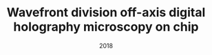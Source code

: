 ---
title: "Wavefront division off-axis digital holography microscopy on chip"
collection: publications
permalink: /publication/2018_Bianco_Speckle_2018_VII_International_Conference_on_Speckle_Metrology
date: 2018
venue: 'Speckle 2018: VII International Conference on Speckle Metrology'
DOI: '10.1117/12.2319306'
---